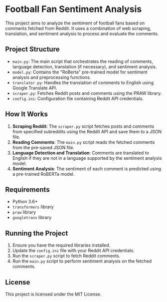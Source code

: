 # Football Fan Sentiment Analysis

This project aims to analyze the sentiment of football fans based on comments fetched from Reddit. It uses a combination of web scraping, translation, and sentiment analysis to process and evaluate the comments.

## Project Structure

- `main.py`: The main script that orchestrates the reading of comments, language detection, translation (if necessary), and sentiment analysis.
- `model.py`: Contains the "RoBerta" pre-trained model for sentiment analysis and preprocessing functions.
- `translator.py`: Handles the translation of comments to English using Google Translate API.
- `scraper.py`: Fetches Reddit posts and comments using the PRAW library.
- `config.ini`: Configuration file containing Reddit API credentials.

## How It Works

1. **Scraping Reddit**: The `scraper.py` script fetches posts and comments from specified subreddits using the Reddit API and save them to a JSON file.
2. **Reading Comments**: The `main.py` script reads the fetched comments from the pre-saved JSON file.
3. **Language Detection and Translation**: Comments are translated to English if they are not in a language supported by the sentiment analysis model.
4. **Sentiment Analysis**: The sentiment of each comment is predicted using a pre-trained RoBERTa model.

## Requirements

- Python 3.6+
- `transformers` library
- `praw` library
- `googletrans` library

## Running the Project

1. Ensure you have the required libraries installed.
2. Update the `config.ini` file with your Reddit API credentials.
3. Run the `scraper.py` script to fetch Reddit comments.
4. Run the `main.py` script to perform sentiment analysis on the fetched comments.

## License

This project is licensed under the MIT License.